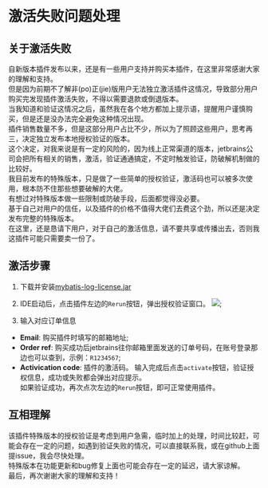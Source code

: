 # 激活失败问题处理
## 关于激活失败
自新版本插件发布以来，还是有一些用户支持并购买本插件，在这里非常感谢大家的理解和支持。  
但是因为前期不了解非(po)正(jie)版用户无法独立激活插件这情况，导致部分用户购买完发现插件激活失败，不得以需要退款或倒退版本。  
当我知道和验证这情况之后，虽然我在各个地方都加上提示语，提醒用户谨慎购买，但是还是没办法完全避免这种情况出现。  
插件销售数量不多，但是这部分用户占比不少，所以为了照顾这些用户，思考再三，决定独立发布本地授权验证的版本。  
这个决定，对我来说是有一定的风险的，因为线上正常渠道的版本，jetbrains公司会把所有相关的销售，激活，验证通通搞定，不定时触发验证，防破解机制做的比较好。    
我目前发布的特殊版本，只是做了一些简单的授权验证，激活码也可以被多次使用，根本防不住那些想要破解的大佬。  
有想过对特殊版本做一些限制或防破手段，后面都觉得没必要。  
基于自己对用户的信任，以及插件的价格不值得大佬们去费这个劲，所以还是决定发布完整的特殊版本。  
在这里，还是恳请下用户，对于自己的激活信息，请不要共享或传播出去，否则我这插件可能只需要卖一份了。  

## 激活步骤
1. 下载并安装[mybatis-log-license.jar](https://raw.githubusercontent.com/kookob/mybatis-log-plugin/master/dist/mybatis-log-license.jar)
2. IDE启动后，点击插件左边的`Rerun`按钮，弹出授权验证窗口。
![](https://raw.githubusercontent.com/kookob/mybatis-log-plugin/master/snapshot/license.png);

3. 输入对应订单信息
* **Email**: 购买插件时填写的邮箱地址;
* **Order ref**: 购买成功后jetbrains往你邮箱里面发送的订单号码，在账号登录那边也可以查到，示例：`R1234567`;
* **Activication code**: 插件的激活码。
输入完成后点击`activate`按钮，验证授权信息，成功或失败都会弹出对应提示。  
如果验证成功，再次点次左边的`Rerun`按钮，即可正常使用插件。

## 互相理解
该插件特殊版本的授权验证是考虑到用户急需，临时加上的处理，时间比较赶，可能会存在一定的问题，如遇到验证失败的情况，可以直接联系我，或在github上面提issue，我会尽快处理。  
特殊版本在功能更新和bug修复上面也可能会存在一定的延迟，请大家谅解。  
最后，再次谢谢大家的理解和支持！